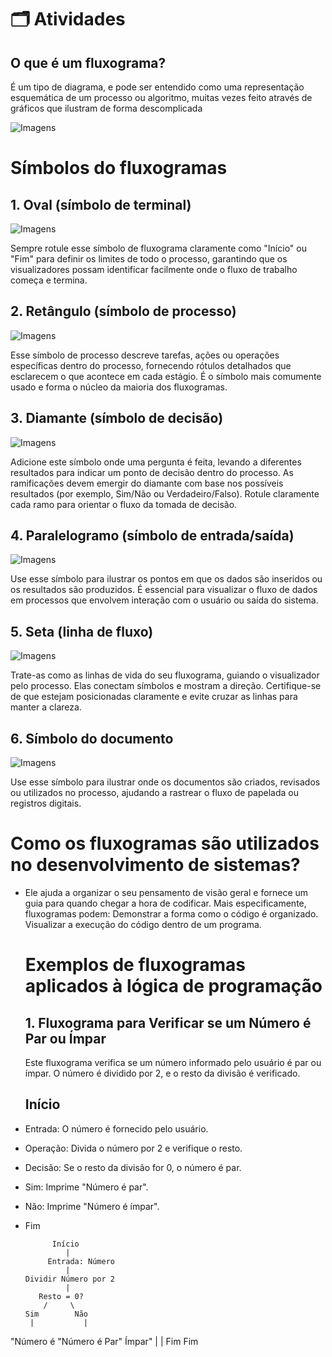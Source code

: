 # 🗂️ Atividades

## O que é um fluxograma?
É um tipo de diagrama, e pode ser entendido como uma representação esquemática de um processo ou algoritmo, muitas vezes feito através de gráficos que ilustram de forma descomplicada 

![Imagens](https://api-blog.rdstation.com/wp-content/uploads/2024/08/AD_4nXeVApNmEw4HpXy593moRrmkLHdfu5-S-IdzT8j4kuGo0iBipz89Wno8kUp4Gp9CU8geaC-rRksjfIQVMwRMpCXQs6VmZYGigJfqBktvOOv2oC_t1BTndSlSus0iX8or8zlOKlBGreI7QPXFKog6tseZLzOlkeyfS6HX0sXBv8TKKbgFRmvPw.png)

# Símbolos do fluxogramas

## 1. Oval (símbolo de terminal)
![Imagens](https://clickup.com/blog/wp-content/uploads/2024/09/Oval.png)

Sempre rotule esse símbolo de fluxograma claramente como "Início" ou "Fim" para definir os limites de todo o processo, garantindo que os visualizadores possam identificar facilmente onde o fluxo de trabalho começa e termina.

## 2. Retângulo (símbolo de processo)
![Imagens](https://clickup.com/blog/wp-content/uploads/2024/09/Rectangle.png)

Esse símbolo de processo descreve tarefas, ações ou operações específicas dentro do processo, fornecendo rótulos detalhados que esclarecem o que acontece em cada estágio. É o símbolo mais comumente usado e forma o núcleo da maioria dos fluxogramas.

## 3. Diamante (símbolo de decisão)
![Imagens](https://clickup.com/blog/wp-content/uploads/2024/09/Diamond.png)

Adicione este símbolo onde uma pergunta é feita, levando a diferentes resultados para indicar um ponto de decisão dentro do processo. As ramificações devem emergir do diamante com base nos possíveis resultados (por exemplo, Sim/Não ou Verdadeiro/Falso). Rotule claramente cada ramo para orientar o fluxo da tomada de decisão.

## 4. Paralelogramo (símbolo de entrada/saída)
![Imagens](https://clickup.com/blog/wp-content/uploads/2024/09/Parallelogram.png)

Use esse símbolo para ilustrar os pontos em que os dados são inseridos ou os resultados são produzidos. É essencial para visualizar o fluxo de dados em processos que envolvem interação com o usuário ou saída do sistema.

## 5. Seta (linha de fluxo)
![Imagens](https://clickup.com/blog/wp-content/uploads/2024/09/Arrow.png)

Trate-as como as linhas de vida do seu fluxograma, guiando o visualizador pelo processo. Elas conectam símbolos e mostram a direção. Certifique-se de que estejam posicionadas claramente e evite cruzar as linhas para manter a clareza.

## 6. Símbolo do documento
![Imagens](https://clickup.com/blog/wp-content/uploads/2024/09/Document-symbol-.png)

Use esse símbolo para ilustrar onde os documentos são criados, revisados ou utilizados no processo, ajudando a rastrear o fluxo de papelada ou registros digitais.

# Como os fluxogramas são utilizados no desenvolvimento de sistemas?
- Ele ajuda a organizar o seu pensamento de visão geral e fornece um guia para quando chegar a hora de codificar. Mais especificamente, fluxogramas podem: Demonstrar a forma como o código é organizado. Visualizar a execução do código dentro de um programa.

  # Exemplos de fluxogramas aplicados à lógica de programação

  ## 1. Fluxograma para Verificar se um Número é Par ou Ímpar
  Este fluxograma verifica se um número informado pelo usuário é par ou ímpar. O número é dividido por 2, e o resto da divisão é verificado.

  ## Início
  
- Entrada: O número é fornecido pelo usuário.

- Operação: Divida o número por 2 e verifique o resto.

- Decisão: Se o resto da divisão for 0, o número é par.

- Sim: Imprime "Número é par".

- Não: Imprime "Número é ímpar".

- Fim

  ```batch
        Início
           |
       Entrada: Número
           |
  Dividir Número por 2
           |
     Resto = 0?
      /     \
  Sim        Não
   |           |
"Número é     "Número é
    Par"        Ímpar"
   |           |
   Fim         Fim
          
   ```

  


